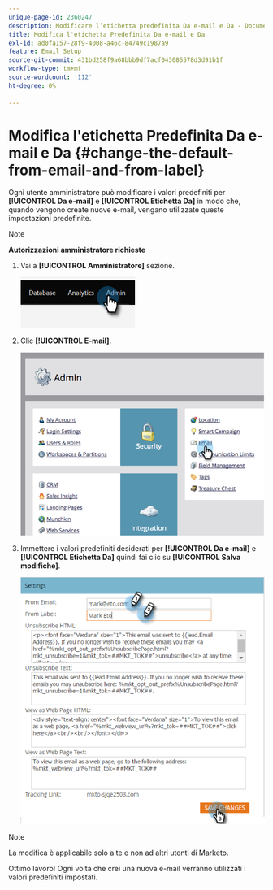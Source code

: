 ```yaml
---
unique-page-id: 2360247
description: Modificare l’etichetta predefinita Da e-mail e Da - Documentazione di Marketo - Documentazione del prodotto
title: Modifica l'etichetta Predefinita Da e-mail e Da
exl-id: ad0fa157-28f9-4008-a46c-84749c1987a9
feature: Email Setup
source-git-commit: 431bd258f9a68bbb9df7acf043085578d3d91b1f
workflow-type: tm+mt
source-wordcount: '112'
ht-degree: 0%

---
```


# Modifica l&#39;etichetta Predefinita Da e-mail e Da {#change-the-default-from-email-and-from-label}

Ogni utente amministratore può modificare i valori predefiniti per **[!UICONTROL Da e-mail]** e **[!UICONTROL Etichetta Da]** in modo che, quando vengono create nuove e-mail, vengano utilizzate queste impostazioni predefinite.

>[!NOTE]
>
>**Autorizzazioni amministratore richieste**

1. Vai a **[!UICONTROL Amministratore]** sezione.

   ![](assets/change-the-default-from-email-and-from-label-1.png)

1. Clic **[!UICONTROL E-mail]**.

   ![](assets/change-the-default-from-email-and-from-label-2.png)

1. Immettere i valori predefiniti desiderati per **[!UICONTROL Da e-mail]** e **[!UICONTROL Etichetta Da]** quindi fai clic su **[!UICONTROL Salva modifiche]**.

   ![](assets/change-the-default-from-email-and-from-label-3.png)

>[!NOTE]
>
>La modifica è applicabile solo a te e non ad altri utenti di Marketo.

Ottimo lavoro! Ogni volta che crei una nuova e-mail verranno utilizzati i valori predefiniti impostati.
